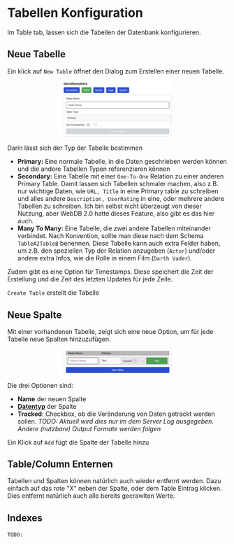 # Tabellen Konfiguration

Im Table tab, lassen sich die Tabellen der Datenbank konfigurieren.

## Neue Tabelle

Ein klick auf `New Table` öffnet den Dialog zum Erstellen einer neuen Tabelle.

<img style="width: 50%; display: block; margin: 0 auto;" src="chapter_table_2.png"/>

Darin lässt sich der Typ der Tabelle bestimmen

- **Primary:** Eine normale Tabelle, in die Daten geschrieben werden können und
  die andere Tabellen Typen referenzieren können
- **Secondary:** Eine Tabelle mit einer `One-To-One` Relation zu einer anderen
  Primary Table. Damit lassen sich Tabellen schmaler machen, also z.B. nur
  wichtige Daten, wie `URL, Title` in eine Primary table zu schreiben und alles
  andere `Description, UserRating` in eine, oder mehrere andere Tabellen zu
  schreiben. Ich bin selbst nicht überzeugt von dieser Nutzung, aber WebDB 2.0
  hatte dieses Feature, also gibt es das hier auch.
- **Many To Many:** Eine Tabelle, die zwei andere Tabellen miteinander
  verbindet. Nach Konvention, sollte man diese nach dem Schema `TableA2TableB`
  benennen. Diese Tabelle kann auch extra Felder haben, um z.B. den speziellen
  Typ der Relation anzugeben (`Actor`) und/oder andere extra Infos, wie die
  Rolle in einem Film (`Darth Vader`).

Zudem gibt es eine Option für Timestamps. Diese speichert die Zeit der
Erstellung und die Zeit des letzten Updates für jede Zeile.

`Create Table` erstellt die Tabelle

## Neue Spalte

Mit einer vorhandenen Tabelle, zeigt sich eine neue Option, um für jede Tabelle
neue Spalten hinzuzufügen.

<img style="width: 50%; display: block; margin: 0 auto;" src="chapter_table_3.png"/>

Die drei Optionen sind:
- **Name** der neuen Spalte
- [**Datentyp**](https://www.sqlite.org/datatype3.html) der Spalte
- **Tracked**: Checkbox, ob die Veränderung von Daten getrackt werden sollen. *TODO: Aktuell wird dies nur im dem Server Log ausgegeben. Andere (nutzbare) Output Formate werden folgen*

Ein Klick auf `Add` fügt die Spalte der Tabelle hinzu

## Table/Column Enternen

Tabellen und Spalten können natürlich auch wieder entfernt werden. Dazu
einfach auf das rote "X" neben der Spalte, oder dem Table Eintrag klicken. Dies
entfernt natürlich auch alle bereits gecrawlten Werte.

## Indexes

```
TODO:
```
